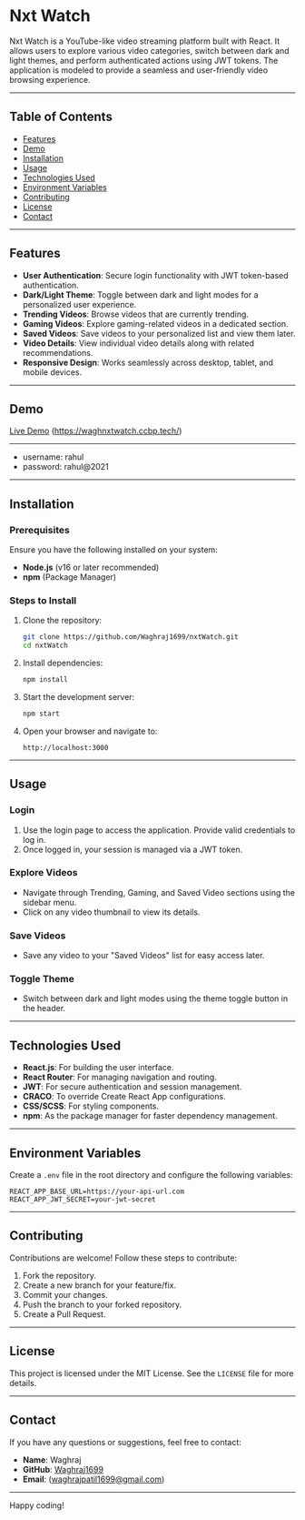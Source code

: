 
# Nxt Watch

Nxt Watch is a YouTube-like video streaming platform built with React. It allows users to explore various video categories, switch between dark and light themes, and perform authenticated actions using JWT tokens. The application is modeled to provide a seamless and user-friendly video browsing experience.

---

## Table of Contents

- [Features](#features)
- [Demo](#demo)
- [Installation](#installation)
- [Usage](#usage)
- [Technologies Used](#technologies-used)
- [Environment Variables](#environment-variables)
- [Contributing](#contributing)
- [License](#license)
- [Contact](#contact)

---

## Features

- **User Authentication**: Secure login functionality with JWT token-based authentication.
- **Dark/Light Theme**: Toggle between dark and light modes for a personalized user experience.
- **Trending Videos**: Browse videos that are currently trending.
- **Gaming Videos**: Explore gaming-related videos in a dedicated section.
- **Saved Videos**: Save videos to your personalized list and view them later.
- **Video Details**: View individual video details along with related recommendations.
- **Responsive Design**: Works seamlessly across desktop, tablet, and mobile devices.

---

## Demo

[Live Demo](#) (https://waghnxtwatch.ccbp.tech/)

---

- username: rahul
- password: rahul@2021

---
## Installation

### Prerequisites

Ensure you have the following installed on your system:
- **Node.js** (v16 or later recommended)
- **npm** (Package Manager)

### Steps to Install

1. Clone the repository:

   ```bash
   git clone https://github.com/Waghraj1699/nxtWatch.git
   cd nxtWatch
   ```

2. Install dependencies:

   ```bash
   npm install
   ```

3. Start the development server:

   ```bash
   npm start
   ```

4. Open your browser and navigate to:

   ```
   http://localhost:3000
   ```

---

## Usage

### Login
1. Use the login page to access the application. Provide valid credentials to log in.
2. Once logged in, your session is managed via a JWT token.

### Explore Videos
- Navigate through Trending, Gaming, and Saved Video sections using the sidebar menu.
- Click on any video thumbnail to view its details.

### Save Videos
- Save any video to your "Saved Videos" list for easy access later.

### Toggle Theme
- Switch between dark and light modes using the theme toggle button in the header.

---

## Technologies Used

- **React.js**: For building the user interface.
- **React Router**: For managing navigation and routing.
- **JWT**: For secure authentication and session management.
- **CRACO**: To override Create React App configurations.
- **CSS/SCSS**: For styling components.
- **npm**: As the package manager for faster dependency management.

---

## Environment Variables

Create a `.env` file in the root directory and configure the following variables:

```plaintext
REACT_APP_BASE_URL=https://your-api-url.com
REACT_APP_JWT_SECRET=your-jwt-secret
```

---

## Contributing

Contributions are welcome! Follow these steps to contribute:

1. Fork the repository.
2. Create a new branch for your feature/fix.
3. Commit your changes.
4. Push the branch to your forked repository.
5. Create a Pull Request.

---

## License

This project is licensed under the MIT License. See the `LICENSE` file for more details.

---

## Contact

If you have any questions or suggestions, feel free to contact:

- **Name**: Waghraj
- **GitHub**: [Waghraj1699](https://github.com/Waghraj1699)
- **Email**: (waghrajpatil1699@gmail.com)

---

Happy coding!

